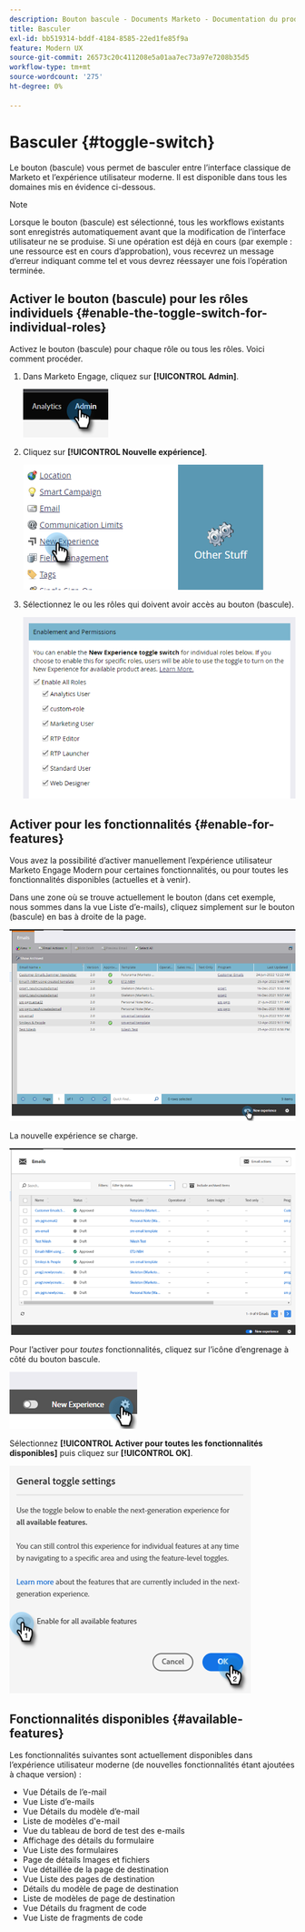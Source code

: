 ```yaml
---
description: Bouton bascule - Documents Marketo - Documentation du produit
title: Basculer
exl-id: bb519314-bddf-4184-8585-22ed1fe85f9a
feature: Modern UX
source-git-commit: 26573c20c411208e5a01aa7ec73a97e7208b35d5
workflow-type: tm+mt
source-wordcount: '275'
ht-degree: 0%

---
```


# Basculer {#toggle-switch}

Le bouton (bascule) vous permet de basculer entre l’interface classique de Marketo et l’expérience utilisateur moderne. Il est disponible dans tous les domaines mis en évidence ci-dessous.

>[!NOTE]
>
>Lorsque le bouton (bascule) est sélectionné, tous les workflows existants sont enregistrés automatiquement avant que la modification de l’interface utilisateur ne se produise. Si une opération est déjà en cours (par exemple : une ressource est en cours d’approbation), vous recevrez un message d’erreur indiquant comme tel et vous devrez réessayer une fois l’opération terminée.

## Activer le bouton (bascule) pour les rôles individuels {#enable-the-toggle-switch-for-individual-roles}

Activez le bouton (bascule) pour chaque rôle ou tous les rôles. Voici comment procéder.

1. Dans Marketo Engage, cliquez sur **[!UICONTROL Admin]**.

   ![](assets/toggle-switch-1.png)

1. Cliquez sur **[!UICONTROL Nouvelle expérience]**.

   ![](assets/toggle-switch-2.png)

1. Sélectionnez le ou les rôles qui doivent avoir accès au bouton (bascule).

   ![](assets/toggle-switch-3.png)

## Activer pour les fonctionnalités {#enable-for-features}

Vous avez la possibilité d’activer manuellement l’expérience utilisateur Marketo Engage Modern pour certaines fonctionnalités, ou pour toutes les fonctionnalités disponibles (actuelles et à venir).

Dans une zone où se trouve actuellement le bouton (dans cet exemple, nous sommes dans la vue Liste d’e-mails), cliquez simplement sur le bouton (bascule) en bas à droite de la page.

![](assets/toggle-switch-4.png)

La nouvelle expérience se charge.

![](assets/toggle-switch-5.png)

Pour l’activer pour _toutes_ fonctionnalités, cliquez sur l’icône d’engrenage à côté du bouton bascule.

![](assets/toggle-switch-6.png)

Sélectionnez **[!UICONTROL Activer pour toutes les fonctionnalités disponibles]** puis cliquez sur **[!UICONTROL OK]**.

![](assets/toggle-switch-7.png)

## Fonctionnalités disponibles {#available-features}

Les fonctionnalités suivantes sont actuellement disponibles dans l’expérience utilisateur moderne (de nouvelles fonctionnalités étant ajoutées à chaque version) :

* Vue Détails de l’e-mail
* Vue Liste d’e-mails
* Vue Détails du modèle d’e-mail
* Liste de modèles d&#39;e-mail
* Vue du tableau de bord de test des e-mails
* Affichage des détails du formulaire
* Vue Liste des formulaires
* Page de détails Images et fichiers
* Vue détaillée de la page de destination
* Vue Liste des pages de destination
* Détails du modèle de page de destination
* Liste de modèles de page de destination
* Vue Détails du fragment de code
* Vue Liste de fragments de code
